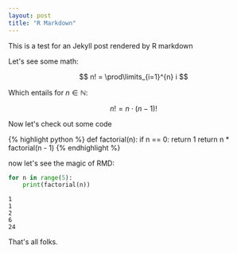 ```yaml
---
layout: post
title: "R Markdown"
---
```


This is a test for an Jekyll post rendered by R markdown

Let's see some math:

$$ n! = \prod\limits_{i=1}^{n} i $$

Which entails for $n\in\mathbb{N}$:

$$ n! = n \cdot (n-1)! $$

Now let's check out some code


{% highlight python %}
def factorial(n):
    if n == 0:
        return 1
    return n * factorial(n - 1)
{% endhighlight %}

now let's see the magic of RMD:

```python
for n in range(5):
    print(factorial(n))
```

```
1
1
2
6
24
```

That's all folks.
